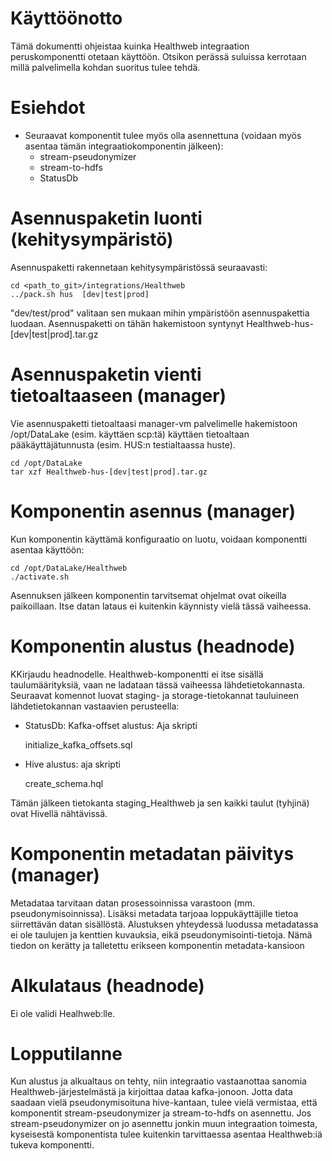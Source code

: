 # Käyttöönotto

Tämä dokumentti ohjeistaa kuinka Healthweb integraation peruskomponentti otetaan käyttöön. Otsikon perässä suluissa kerrotaan millä palvelimella kohdan suoritus tulee tehdä.

# Esiehdot

  * Seuraavat komponentit tulee myös olla asennettuna (voidaan myös asentaa tämän integraatiokomponentin jälkeen):
    * stream-pseudonymizer
	* stream-to-hdfs
	* StatusDb

# Asennuspaketin luonti (kehitysympäristö)

Asennuspaketti rakennetaan kehitysympäristössä seuraavasti:

	cd <path_to_git>/integrations/Healthweb
	../pack.sh hus  [dev|test|prod]

"dev/test/prod" valitaan sen mukaan mihin ympäristöön asennuspakettia luodaan.
Asennuspaketti on tähän hakemistoon syntynyt Healthweb-hus-[dev|test|prod].tar.gz

# Asennuspaketin vienti tietoaltaaseen (manager)

Vie asennuspaketti tietoaltaasi manager-vm palvelimelle hakemistoon /opt/DataLake (esim. käyttäen scp:tä) käyttäen tietoaltaan pääkäyttäjätunnusta (esim. HUS:n testialtaassa huste).

	cd /opt/DataLake
	tar xzf Healthweb-hus-[dev|test|prod].tar.gz

# Komponentin asennus (manager)

Kun komponentin käyttämä konfiguraatio on luotu, voidaan komponentti asentaa käyttöön:

	cd /opt/DataLake/Healthweb
	./activate.sh

Asennuksen jälkeen komponentin tarvitsemat ohjelmat ovat oikeilla paikoillaan. Itse datan lataus ei kuitenkin käynnisty vielä tässä vaiheessa.

# Komponentin alustus (headnode)

KKirjaudu headnodelle. Healthweb-komponentti ei itse sisällä taulumäärityksiä, vaan ne ladataan tässä vaiheessa lähdetietokannasta. Seuraavat komennot luovat staging- ja storage-tietokannat tauluineen lähdetietokannan vastaavien perusteella:

* StatusDb: Kafka-offset alustus: Aja skripti

	initialize_kafka_offsets.sql

* Hive alustus: aja skripti

	create_schema.hql

Tämän jälkeen tietokanta staging_Healthweb ja sen kaikki taulut (tyhjinä) ovat Hivellä nähtävissä.

# Komponentin metadatan päivitys (manager)

Metadataa tarvitaan datan prosessoinnissa varastoon (mm. pseudonymisoinnissa). Lisäksi metadata tarjoaa loppukäyttäjille tietoa siirrettävän datan sisällöstä. Alustuksen yhteydessä luodussa metadatassa ei ole taulujen ja kenttien kuvauksia, eikä pseudonymisointi-tietoja. Nämä tiedon on kerätty ja talletettu erikseen komponentin metadata-kansioon

# Alkulataus (headnode)

Ei ole validi Healhweb:lle.


# Lopputilanne

Kun alustus ja alkualtaus on tehty, niin integraatio vastaanottaa sanomia Healthweb-järjestelmästä ja kirjoittaa dataa kafka-jonoon. Jotta data saadaan vielä pseudonymisoituna hive-kantaan, tulee vielä vermistaa, että komponentit stream-pseudonymizer ja stream-to-hdfs on asennettu. Jos stream-pseudonymizer on jo asennettu jonkin muun integraation toimesta, kyseisestä komponentista tulee kuitenkin tarvittaessa asentaa Healthweb:iä tukeva komponentti.
